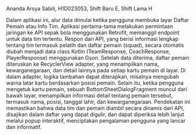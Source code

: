 Ananda Arsya Sabili, H1D023053, Shift Baru E, Shift Lama H

Dalam aplikasi ini, alur data dimulai ketika pengguna membuka layar Daftar Pemain atau Info Tim. Aplikasi pertama-tama melakukan permintaan jaringan ke API sepak bola menggunakan Retrofit, memanggil endpoint untuk data tim tertentu. Respon dari API, yang berisi informasi lengkap tentang tim termasuk pelatih dan daftar pemain (squad), secara otomatis diubah menjadi data class Kotlin (TeamResponse, CoachResponse, PlayerResponse) menggunakan Gson. Setelah data diterima, daftar pemain diteruskan ke RecyclerView adapter, yang menampilkan nama, kewarganegaraan, dan detail lainnya pada setiap kartu pemain di layar. Di dalam adapter, logika tambahan dapat diterapkan, misalnya mengubah warna latar kartu berdasarkan posisi pemain. Selain itu, ketika pengguna mengetuk kartu pemain, sebuah BottomSheetDialogFragment muncul dari bawah layar, menampilkan informasi detail tentang pemain tersebut, termasuk nama, posisi, tanggal lahir, dan kewarganegaraan. Pendekatan ini memastikan bahwa data tim dan pemain diambil secara dinamis dari API, disajikan dalam daftar yang dapat digulir, dan dapat diperiksa lebih lanjut melalui popup interaktif, menciptakan pengalaman pengguna yang lancar dan informatif.

